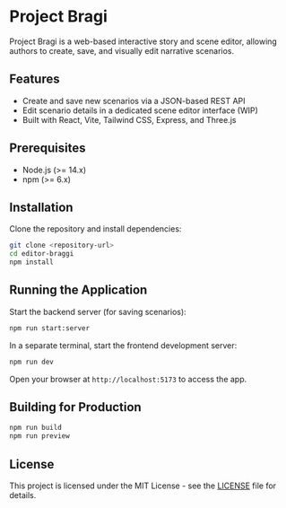 # Project Bragi

Project Bragi is a web-based interactive story and scene editor, allowing authors to create, save, and visually edit narrative scenarios.

## Features
- Create and save new scenarios via a JSON-based REST API
- Edit scenario details in a dedicated scene editor interface (WIP)
- Built with React, Vite, Tailwind CSS, Express, and Three.js

## Prerequisites
- Node.js (>= 14.x)
- npm (>= 6.x)

## Installation
Clone the repository and install dependencies:
```bash
git clone <repository-url>
cd editor-braggi
npm install
```

## Running the Application
Start the backend server (for saving scenarios):
```bash
npm run start:server
```
In a separate terminal, start the frontend development server:
```bash
npm run dev
```
Open your browser at `http://localhost:5173` to access the app.

## Building for Production
```bash
npm run build
npm run preview
```

## License
This project is licensed under the MIT License - see the [LICENSE](LICENSE) file for details.
